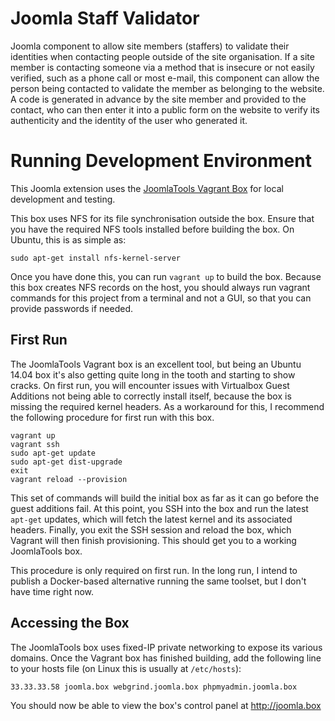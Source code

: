 # Joomla Staff Validator

Joomla component to allow site members (staffers) to validate their identities when 
contacting people outside of the site organisation. If a site member is contacting 
someone via a method that is insecure or not easily verified, such as a phone call 
or most e-mail, this component can allow the person being contacted to validate the 
member as belonging to the website. A code is generated in advance by the site 
member and provided to the contact, who can then enter it into a public form on the 
website to verify its authenticity and the identity of the user who generated it.

# Running Development Environment

This Joomla extension uses the [JoomlaTools Vagrant Box](https://www.joomlatools.com/developer/tools/vagrant/) for local development and testing.

This box uses NFS for its file synchronisation outside the box. Ensure that you 
have the required NFS tools installed before building the box. On Ubuntu, this 
is as simple as:

`sudo apt-get install nfs-kernel-server`

Once you have done this, you can run `vagrant up` to build the box. Because this 
box creates NFS records on the host, you should always run vagrant commands for this 
project from a terminal and not a GUI, so that you can provide passwords if needed.

## First Run

The JoomlaTools Vagrant box is an excellent tool, but being an Ubuntu 14.04 box it's 
also getting quite long in the tooth and starting to show cracks. On first run, you 
will encounter issues with Virtualbox Guest Additions not being able to correctly 
install itself, because the box is missing the required kernel headers. As a
workaround for this, I recommend the following procedure for first run with this
box.

```
vagrant up  
vagrant ssh  
sudo apt-get update  
sudo apt-get dist-upgrade  
exit  
vagrant reload --provision
```
This set of commands will build the initial box as far as it can go before the guest
additions fail. At this point, you SSH into the box and run the latest `apt-get`
updates, which will fetch the latest kernel and its associated headers. Finally,
you exit the SSH session and reload the box, which Vagrant will then finish
provisioning. This should get you to a working JoomlaTools box. 

This procedure is only required on first run. In the long run, I intend to publish
a Docker-based alternative running the same toolset, but I don't have time right now.

## Accessing the Box

The JoomlaTools box uses fixed-IP private networking to expose its various domains. 
Once the Vagrant box has finished building, add the following line to your hosts 
file (on Linux this is usually at `/etc/hosts`):

`33.33.33.58 joomla.box webgrind.joomla.box phpmyadmin.joomla.box`

You should now be able to view the box's control panel at http://joomla.box